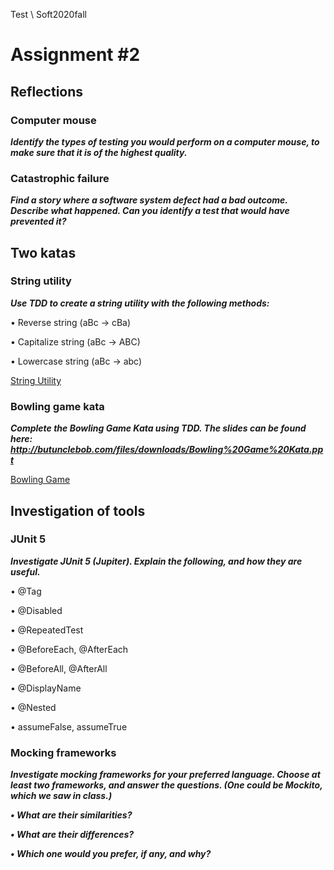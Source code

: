 Test \ Soft2020fall

# Assignment  #2


## Reflections


### Computer mouse
___Identify the types of testing you would perform on a computer mouse, to
make sure that it is of the highest quality.___

### Catastrophic failure
___Find a story where a software system defect had a bad outcome. Describe
what happened. Can you identify a test that would have prevented it?___



## Two katas

### String utility
___Use TDD to create a string utility with the following methods:___

  • Reverse string (aBc -> cBa)

  • Capitalize string (aBc -> ABC)

  • Lowercase string (aBc -> abc)

  [String Utility](https://github.com/maleneH/Test/tree/master/Assignment2/stringUtility)


###  Bowling game kata
___Complete the Bowling Game Kata using TDD. The slides can be found here:
  http://butunclebob.com/files/downloads/Bowling%20Game%20Kata.ppt___

[Bowling Game](https://github.com/maleneH/Test/tree/master/Assignment2/BowlingGame)

## Investigation of tools

### JUnit 5
___Investigate JUnit 5 (Jupiter). Explain the following, and how they are useful.___

  • @Tag

  • @Disabled

  • @RepeatedTest

  • @BeforeEach, @AfterEach

  • @BeforeAll, @AfterAll

  • @DisplayName

  • @Nested

  • assumeFalse, assumeTrue

### Mocking frameworks
___Investigate mocking frameworks for your preferred language. Choose at least two frameworks, and answer the questions. (One could be Mockito, which we saw in class.)___

  ___• What are their similarities?___

  ___• What are their differences?___

  ___• Which one would you prefer, if any, and why?___
